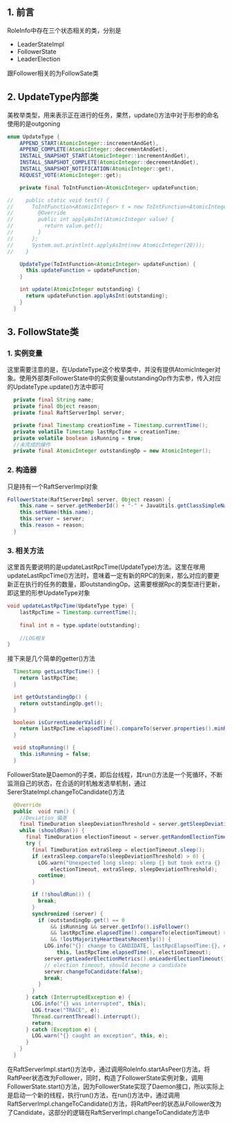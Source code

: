 ## 1. 前言

RoleInfo中存在三个状态相关的类，分别是

* LeaderStateImpl
* FollowerState
* LeaderElection

跟Follower相关的为FollowSate类

## 2. UpdateType内部类

美枚举类型，用来表示正在进行的任务，果然，update()方法中对于形参的命名使用的是outgoning

```java
enum UpdateType {
    APPEND_START(AtomicInteger::incrementAndGet),
    APPEND_COMPLETE(AtomicInteger::decrementAndGet),
    INSTALL_SNAPSHOT_START(AtomicInteger::incrementAndGet),
    INSTALL_SNAPSHOT_COMPLETE(AtomicInteger::decrementAndGet),
    INSTALL_SNAPSHOT_NOTIFICATION(AtomicInteger::get),
    REQUEST_VOTE(AtomicInteger::get);

    private final ToIntFunction<AtomicInteger> updateFunction;

//    public static void test() {
//      ToIntFunction<AtomicInteger> t = new ToIntFunction<AtomicInteger>() {
//        @Override
//        public int applyAsInt(AtomicInteger value) {
//          return value.get();
//        }
//      };
//      System.out.println(t.applyAsInt(new AtomicInteger(20)));
//    }

    UpdateType(ToIntFunction<AtomicInteger> updateFunction) {
      this.updateFunction = updateFunction;
    }

    int update(AtomicInteger outstanding) {
      return updateFunction.applyAsInt(outstanding);
    }
  }
```

## 3. FollowState类

### 1. 实例变量

这里需要注意的是，在UpdateType这个枚举类中，并没有提供AtomicInteger对象。使用外部类FollowerState中的实例变量outstandingOp作为实参，传入对应的UpdateType.update()方法中即可

```java
  private final String name;
  private final Object reason;
  private final RaftServerImpl server;

  private final Timestamp creationTime = Timestamp.currentTime();
  private volatile Timestamp lastRpcTime = creationTime;
  private volatile boolean isRunning = true;
  //未完成的操作
  private final AtomicInteger outstandingOp = new AtomicInteger();
```

### 2. 构造器

只是持有一个RaftServerImpl对象

```java
FollowerState(RaftServerImpl server, Object reason) {
    this.name = server.getMemberId() + "-" + JavaUtils.getClassSimpleName(getClass());
    this.setName(this.name);
    this.server = server;
    this.reason = reason;
  }
```

### 3. 相关方法

这里首先要说明的是updateLastRpcTime(UpdateType)方法。这里在嗲用updateLastRpcTime()方法时，意味着一定有新的RPC的到来，那么对应的要更新正在执行的任务的数量，即outstandingOp。这需要根据Rpc的类型进行更新，即这里的形参UpdateType对象

```java
void updateLastRpcTime(UpdateType type) {
    lastRpcTime = Timestamp.currentTime();
    
    final int n = type.update(outstanding);
    
    //LOG相关
}
```

接下来是几个简单的getter()方法

```java
  Timestamp getLastRpcTime() {
    return lastRpcTime;
  }

  int getOutstandingOp() {
    return outstandingOp.get();
  }

  boolean isCurrentLeaderValid() {
    return lastRpcTime.elapsedTime().compareTo(server.properties().minRpcTimeout()) < 0;
  }

  void stopRunning() {
    this.isRunning = false;
  }
```

FollowerState是Daemon的子类，即后台线程，其run()方法是一个死循环，不断监测自己的状态，在合适的时机触发选举机制，通过SererStateImpl.changeToCandidate()方法

```java
  @Override
  public  void run() {
    //Deviation 偏差
    final TimeDuration sleepDeviationThreshold = server.getSleepDeviationThreshold();
    while (shouldRun()) {
      final TimeDuration electionTimeout = server.getRandomElectionTimeout();
      try {
        final TimeDuration extraSleep = electionTimeout.sleep();
        if (extraSleep.compareTo(sleepDeviationThreshold) > 0) {
          LOG.warn("Unexpected long sleep: sleep {} but took extra {} (> threshold = {})",
              electionTimeout, extraSleep, sleepDeviationThreshold);
          continue;
        }

        if (!shouldRun()) {
          break;
        }
        synchronized (server) {
          if (outstandingOp.get() == 0
              && isRunning && server.getInfo().isFollower()
              && lastRpcTime.elapsedTime().compareTo(electionTimeout) >= 0
              && !lostMajorityHeartbeatsRecently()) {
            LOG.info("{}: change to CANDIDATE, lastRpcElapsedTime:{}, electionTimeout:{}",
                this, lastRpcTime.elapsedTime(), electionTimeout);
            server.getLeaderElectionMetrics().onLeaderElectionTimeout(); // Update timeout metric counters.
            // election timeout, should become a candidate
            server.changeToCandidate(false);
            break;
          }
        }
      } catch (InterruptedException e) {
        LOG.info("{} was interrupted", this);
        LOG.trace("TRACE", e);
        Thread.currentThread().interrupt();
        return;
      } catch (Exception e) {
        LOG.warn("{} caught an exception", this, e);
      }
    }
  }
```

在RaftServerImpl.start()方法中，通过调用RoleInfo.startAsPeer()方法，将RaftPeer状态改为Follower，同时，构造了FollowerState实例对象，调用FollowerState.start()方法，因为FollowerState实现了Daemon接口，所以实际上是启动一个新的线程，执行run()方法，在run()方法中，通过调用RaftServerImpl.changeToCandidate()方法，将RaftPeer的状态从Follower改为了Candidate，这部分的逻辑在RaftServerImpl.changeToCandidate方法中